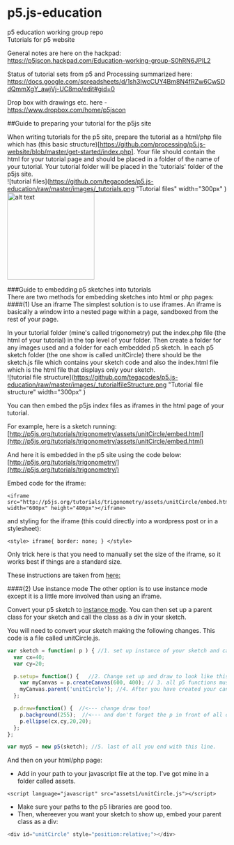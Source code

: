 # p5.js-education
p5 education working group repo  
Tutorials for p5 website


General notes are here on the hackpad:  
https://p5jscon.hackpad.com/Education-working-group-S0hRN6JPIL2

Status of tutorial sets from p5 and Processing summarized here:   https://docs.google.com/spreadsheets/d/1sh3IwcCUY4Bm8N4fRZw6CwSDdQmmXgY_awjVj-UC8mo/edit#gid=0 

Drop box with drawings etc. here - https://www.dropbox.com/home/p5jscon  

##Guide to preparing your tutorial for the p5js site

When writing tutorials for the p5 site, prepare the tutorial as a html/php file which has (this basic structure)[https://github.com/processing/p5.js-website/blob/master/get-started/index.php]. Your file should contain the html for your tutorial page and should be placed in a folder of the name of your tutorial. Your tutorial folder will be placed in the 'tutorials' folder of the p5js site.  
![tutorial files](https://github.com/tegacodes/p5.js-education/raw/master/images/_tutorials.png "Tutorial files" width="300px" )  <img src="https://github.com/tegacodes/p5.js-education/raw/master/images/_tutorials.png" alt="alt text" width="200px" height="200px">

###Guide to embedding p5 sketches into tutorials  
There are two methods for embedding sketches into html or php pages:   
####(1) Use an iframe 
The simplest solution is to use iframes. An iframe is basically a window into a nested page within a page, sandboxed from the rest of your page.  

In your tutorial folder (mine's called trigonometry) put the index.php file (the html of your tutorial) in the top level of your folder. Then create a folder for any images used and a folder for each embedded p5 sketch. In each p5 sketch folder (the one show is called unitCircle) there should be the sketch.js file which contains your sketch code and also the index.html file which is the html file that displays only your sketch.  
![tutorial file structure](https://github.com/tegacodes/p5.js-education/raw/master/images/_tutorialfileStructure.png "Tutorial file structure" width="300px" ) 

You can then embed the p5js index files as iframes in the html page of your tutorial.  

For example, here is a sketch running:  
[http://p5js.org/tutorials/trigonometry/assets/unitCircle/embed.html](http://p5js.org/tutorials/trigonometry/assets/unitCircle/embed.html)

And here it is embedded in the p5 site using the code below:  
[http://p5js.org/tutorials/trigonometry/](http://p5js.org/tutorials/trigonometry/)

Embed code for the iframe:  
```
<iframe src="http://p5js.org/tutorials/trigonometry/assets/unitCircle/embed.html" width="600px" height="400px"></iframe>
```
and styling for the iframe (this could directly into a wordpress post or in a stylesheet):
```
<style> iframe{ border: none; } </style>
```
Only trick here is that you need to manually set the size of the iframe, so it works best if things are a standard size.

These instructions are taken from [here:](https://github.com/processing/p5.js/wiki/Embedding-p5.js)


####(2) Use instance mode
The other option is to use instance mode except it is a little more involved than using an iframe. 

Convert your p5 sketch to [instance mode](http://p5js.org/examples/examples/Instance_Mode_Instantiation.php). You can then set up a parent class for your sketch and call the class as a div in your sketch. 

You will need to convert your sketch making the following changes. This code is a file called unitCircle.js.

```javascript
var sketch = function( p ) { //1. set up instance of your sketch and call it p - this means your whole sketch will go into {} as a block of code
  var cx=40;
  var cy=20;

  p.setup= function() {   //2. Change set up and draw to look like this. The p. in front indicates these belong to your instance called p.
    var myCanvas = p.createCanvas(600, 400); // 3. all p5 functions must now have the prefix "p." as they are part of the p instance. Here createCanvas is now p.createCanvas. 
    myCanvas.parent('unitCircle'); //4. After you have created your canvas, here mine's called myCanvas, set up parent class called unitCircle or whatever you want to call your sketch.
  };

  p.draw=function() {  //<--- change draw too!
    p.background(255);  //<--- and don't forget the p in front of all of your p5 functions.
    p.ellipse(cx,cy,20,20);
  };
};

var myp5 = new p5(sketch); //5. last of all you end with this line. 
```

And then on your html/php page:  
* Add in your path to your javascript file at the top. I've got mine in a folder called assets.  
```  
<script language="javascript" src="assets1/unitCircle.js"></script>
```
* Make sure your paths to the p5 libraries are good too.  
* Then, whereever you want your sketch to show up, embed your parent class as a div:  

```javascript
<div id="unitCircle" style="position:relative;"></div>
```
